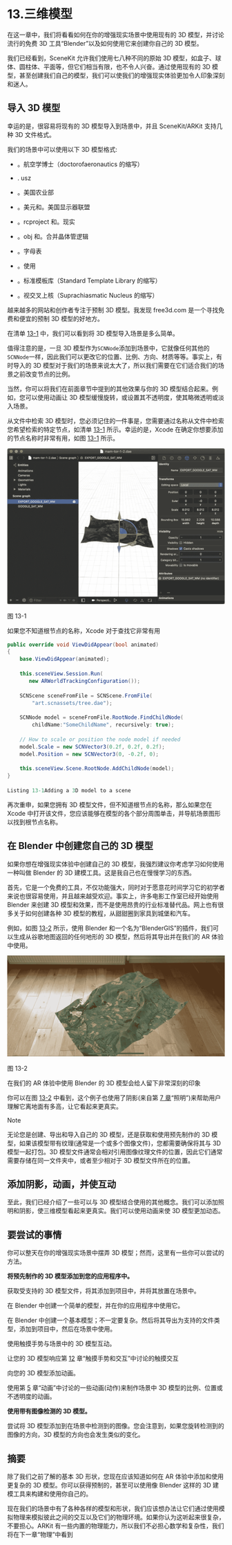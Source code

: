 # 13.三维模型

在这一章中，我们将看看如何在你的增强现实场景中使用现有的 3D 模型，并讨论流行的免费 3D 工具“Blender”以及如何使用它来创建你自己的 3D 模型。

我们已经看到，SceneKit 允许我们使用七八种不同的原始 3D 模型，如盒子、球体、圆柱体、平面等，但它们相当有限，也不令人兴奋。通过使用现有的 3D 模型，甚至创建我们自己的模型，我们可以使我们的增强现实体验更加令人印象深刻和迷人。

## 导入 3D 模型

幸运的是，很容易将现有的 3D 模型导入到场景中，并且 SceneKit/ARKit 支持几种 3D 文件格式。

我们的场景中可以使用以下 3D 模型格式:

*   。航空学博士（doctorofaeronautics 的缩写）

*   . usz

*   。美国农业部

*   。美元和。美国显示器联盟

*   。rcproject 和。现实

*   。obj 和。合并晶体管逻辑

*   。字母表

*   。使用

*   。标准模板库（Standard Template Library 的缩写）

*   。视交叉上核（Suprachiasmatic Nucleus 的缩写）

越来越多的网站和创作者专注于预制 3D 模型。我发现 free3d.com 是一个寻找免费和便宜的预制 3D 模型的好地方。

在清单 [13-1](#PC1) 中，我们可以看到将 3D 模型导入场景是多么简单。

值得注意的是，一旦 3D 模型作为`SCNNode`添加到场景中，它就像任何其他的`SCNNode`一样，因此我们可以更改它的位置、比例、方向、材质等等。事实上，有时导入的 3D 模型对于我们的场景来说太大了，所以我们需要在它们适合我们的场景之前改变节点的比例。

当然，你可以将我们在前面章节中提到的其他效果与你的 3D 模型结合起来。例如，您可以使用动画让 3D 模型缓慢旋转，或设置其不透明度，使其略微透明或淡入场景。

从文件中检索 3D 模型时，您必须记住的一件事是，您需要通过名称从文件中检索您希望检索的特定节点，如清单 [13-1](#PC1) 所示。幸运的是，Xcode 在确定你想要添加的节点名称时非常有用，如图 [13-1](#Fig1) 所示。

![img/499298_1_En_13_Fig1_HTML.jpg](img/499298_1_En_13_Fig1_HTML.jpg)

图 13-1

如果您不知道根节点的名称，Xcode 对于查找它非常有用

```cs
public override void ViewDidAppear(bool animated)
{
    base.ViewDidAppear(animated);

    this.sceneView.Session.Run(
       new ARWorldTrackingConfiguration());

    SCNScene sceneFromFile = SCNScene.FromFile(
        "art.scnassets/tree.dae");

    SCNNode model = sceneFromFile.RootNode.FindChildNode(
        childName:"SomeChildName", recursively: true);

    // How to scale or position the node model if needed
    model.Scale = new SCNVector3(0.2f, 0.2f, 0.2f);
    model.Position = new SCNVector3(0, -0.2f, 0);

    this.sceneView.Scene.RootNode.AddChildNode(model);
}

Listing 13-1Adding a 3D model to a scene

```

再次重申，如果您拥有 3D 模型文件，但不知道根节点的名称，那么如果您在 Xcode 中打开该文件，您应该能够在模型的各个部分周围单击，并导航场景图形以找到根节点名称。

## 在 Blender 中创建您自己的 3D 模型

如果你想在增强现实体验中创建自己的 3D 模型，我强烈建议你考虑学习如何使用一种叫做 Blender 的 3D 建模工具。这是我自己也在慢慢学习的东西。

首先，它是一个免费的工具，不仅功能强大，同时对于愿意花时间学习它的初学者来说也很容易使用，并且越来越受欢迎。事实上，许多电影工作室已经开始使用 Blender 来创建 3D 模型和效果，而不是使用昂贵的行业标准替代品。网上也有很多关于如何创建各种 3D 模型的教程，从甜甜圈到家具到城堡和汽车。

例如，如图 [13-2](#Fig2) 所示，使用 Blender 和一个名为“BlenderGIS”的插件，我们可以生成从谷歌地图返回的任何地形的 3D 模型，然后将其导出并在我们的 AR 体验中使用。

![img/499298_1_En_13_Fig2_HTML.jpg](img/499298_1_En_13_Fig2_HTML.jpg)

图 13-2

在我们的 AR 体验中使用 Blender 的 3D 模型会给人留下非常深刻的印象

你可以在图 [13-2](#Fig2) 中看到，这个例子也使用了阴影(来自第 [7 章](07.html)“照明”)来帮助用户理解它离地面有多高，让它看起来更真实。

Note

无论您是创建、导出和导入自己的 3D 模型，还是获取和使用预先制作的 3D 模型，如果该模型带有纹理(通常是一个或多个图像文件)，您都需要确保将其与 3D 模型一起打包。3D 模型文件通常会相对引用图像纹理文件的位置，因此它们通常需要存储在同一文件夹中，或者至少相对于 3D 模型文件所在的位置。

## 添加阴影，动画，并使互动

至此，我们已经介绍了一些可以与 3D 模型结合使用的其他概念。我们可以添加照明和阴影，使三维模型看起来更真实。我们可以使用动画来使 3D 模型更加动态。

## 要尝试的事情

你可以整天在你的增强现实场景中摆弄 3D 模型；然而，这里有一些你可以尝试的方法。

**将预先制作的 3D 模型添加到您的应用程序中。**

获取受支持的 3D 模型文件，将其添加到项目中，并将其放置在场景中。

在 Blender 中创建一个简单的模型，并在你的应用程序中使用它。

在 Blender 中创建一个基本模型；不一定要复杂。然后将其导出为支持的文件类型，添加到项目中，然后在场景中使用。

使用触摸手势与场景中的 3D 模型互动。

让您的 3D 模型响应第 [12](12.html) 章“触摸手势和交互”中讨论的触摸交互

向您的 3D 模型添加动画。

使用第 [5](05.html) 章“动画”中讨论的一些动画(动作)来制作场景中 3D 模型的比例、位置或不透明度的动画。

**使用带有图像检测的 3D 模型。**

尝试将 3D 模型添加到在场景中检测到的图像。您会注意到，如果您旋转检测到的图像的方向，3D 模型的方向也会发生类似的变化。

## 摘要

除了我们之前了解的基本 3D 形状，您现在应该知道如何在 AR 体验中添加和使用更复杂的 3D 模型。你可以获得预制的，甚至可以使用像 Blender 这样的 3D 建模工具来构建和使用你自己的。

现在我们的场景中有了各种各样的模型和形状，我们应该想办法让它们通过使用模拟物理来模拟彼此之间的交互以及它们的物理环境。如果你认为这听起来很复杂，不要担心。ARKit 有一些内置的物理能力，所以我们不必担心数学和复杂性，我们将在下一章“物理”中看到